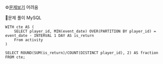 ⚙[문제보기](https://leetcode.com/problems/game-play-analysis-iv)
어려움


🔎문제 풀이
MySQL
```MySQL
WITH cte AS (
    SELECT player_id, MIN(event_date) OVER(PARTITION BY player_id) = event_date - INTERVAL 1 DAY AS is_return 
    From activity
)

SELECT ROUND(SUM(is_return)/COUNT(DISTINCT player_id), 2) AS fraction 
FROM cte;
```

